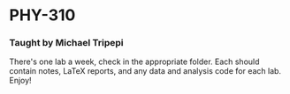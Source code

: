 # PHY-310

### Taught by Michael Tripepi

There's one lab a week, check in the appropriate folder. Each should contain notes, LaTeX reports, and any data and analysis code for each lab. Enjoy!
